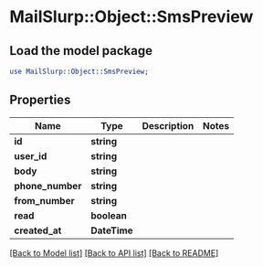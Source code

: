 # MailSlurp::Object::SmsPreview

## Load the model package
```perl
use MailSlurp::Object::SmsPreview;
```

## Properties
Name | Type | Description | Notes
------------ | ------------- | ------------- | -------------
**id** | **string** |  | 
**user_id** | **string** |  | 
**body** | **string** |  | 
**phone_number** | **string** |  | 
**from_number** | **string** |  | 
**read** | **boolean** |  | 
**created_at** | **DateTime** |  | 

[[Back to Model list]](../README#documentation-for-models) [[Back to API list]](../README#documentation-for-api-endpoints) [[Back to README]](../README)


